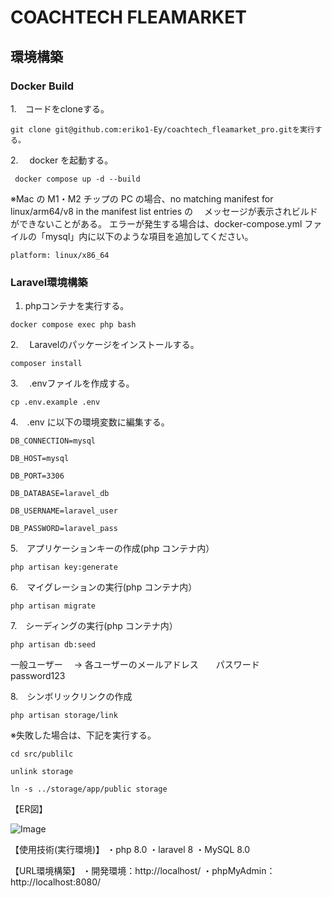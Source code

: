 # COACHTECH FLEAMARKET

## 環境構築

### Docker Build

1.　コードをcloneする。
```
git clone git@github.com:eriko1-Ey/coachtech_fleamarket_pro.gitを実行する。
```

2.　 docker を起動する。
```
 docker compose up -d --build
```

※Mac の M1・M2 チップの PC の場合、no matching manifest for linux/arm64/v8 in the manifest list entries の
　メッセージが表示されビルドができないことがある。
エラーが発生する場合は、docker-compose.yml ファイルの「mysql」内に以下のような項目を追加してください。

```
platform: linux/x86_64
```

    
### Laravel環境構築

1.  phpコンテナを実行する。

```
docker compose exec php bash
```

2.　 Laravelのパッケージをインストールする。

```
composer install
```

3.　 .envファイルを作成する。

```
cp .env.example .env
```

4.　.env に以下の環境変数に編集する。

```
DB_CONNECTION=mysql

DB_HOST=mysql

DB_PORT=3306

DB_DATABASE=laravel_db

DB_USERNAME=laravel_user

DB_PASSWORD=laravel_pass
```

5.　アプリケーションキーの作成(php コンテナ内）

```
php artisan key:generate
```

6.　マイグレーションの実行(php コンテナ内）

```
php artisan migrate
```

7.　シーディングの実行(php コンテナ内）

```
php artisan db:seed
```
一般ユーザー　 → 各ユーザーのメールアドレス　　パスワード　 password123

8.　シンボリックリンクの作成

```
php artisan storage/link
```

※失敗した場合は、下記を実行する。
```
cd src/publilc

unlink storage

ln -s ../storage/app/public storage
```

【ER図】


![Image](https://github.com/user-attachments/assets/a80e430c-d1da-46f8-9ff5-c6f812cee829)


  
【使用技術(実行環境)】
・php 8.0 ・laravel 8 ・MySQL 8.0

【URL環境構築】
・開発環境：http://localhost/
・phpMyAdmin：http://localhost:8080/
